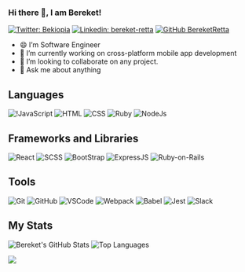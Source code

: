 ### Hi there 👋, I am Bereket!

[![Twitter: Bekiopia](https://img.shields.io/twitter/follow/bekiopia?style=social)](https://twitter.com/bekiopia)
[![Linkedin: bereket-retta](https://img.shields.io/badge/-Bereket-blue?style=flat-square&logo=Linkedin&logoColor=white&link=https://www.linkedin.com/in/bereket-retta/)](https://www.linkedin.com/in/bereket-retta/)
[![GitHub BereketRetta](https://img.shields.io/github/followers/bereketretta?label=follow&style=social)](https://github.com/bereketretta)
<!--
**bereketretta/bereketretta** is a ✨ _special_ ✨ repository because its `README.md` (this file) appears on your GitHub profile.

Here are some ideas to get you started:
-->
- 😄 I’m Software Engineer
- 🔭 I’m currently working on cross-platform mobile app development
- 🤔 I’m looking to collaborate on any project.
- 💬 Ask me about anything 

## Languages 
![!JavaScript](https://img.shields.io/badge/javascript-%23323330.svg?style=for-the-badge&logo=javascript&logoColor=%23F7DF1E)
![HTML](https://img.shields.io/badge/html5-%23E34F26.svg?style=for-the-badge&logo=html5&logoColor=white)
![CSS](https://img.shields.io/badge/css3-%231572B6.svg?style=for-the-badge&logo=css3&logoColor=white)
![Ruby](https://img.shields.io/badge/ruby-%23CC342D.svg?style=for-the-badge&logo=ruby&logoColor=white)
![NodeJs](https://img.shields.io/badge/nodejs-%231572B6.svg?style=for-the-badge&logo=node&logoColor=white)
## Frameworks and Libraries

![React](https://img.shields.io/badge/react-%2320232a.svg?style=for-the-badge&logo=react&logoColor=%2361DAFB)
![SCSS](https://img.shields.io/badge/SASS-hotpink.svg?style=for-the-badge&logo=SASS&logoColor=white)
![BootStrap](https://img.shields.io/badge/bootstrap-%23563D7C.svg?style=for-the-badge&logo=bootstrap&logoColor=white)
![ExpressJS](https://img.shields.io/badge/express.js-%23404d59.svg?style=for-the-badge&logo=express&logoColor=%2361DAFB)
![Ruby-on-Rails](https://img.shields.io/badge/rails-%23CC0000.svg?style=for-the-badge&logo=ruby-on-rails&logoColor=white)

## Tools

![Git](https://img.shields.io/badge/git-%23F05033.svg?style=for-the-badge&logo=git&logoColor=white)
![GitHub](https://img.shields.io/badge/github-%23121011.svg?style=for-the-badge&logo=github&logoColor=white)
![VSCode](https://img.shields.io/badge/VisualStudioCode-0078d7.svg?style=for-the-badge&logo=visual-studio-code&logoColor=white)
![Webpack](https://img.shields.io/badge/webpack-%238DD6F9.svg?style=for-the-badge&logo=webpack&logoColor=black)
![Babel](https://img.shields.io/badge/Babel-F9DC3e?style=for-the-badge&logo=babel&logoColor=black)
![Jest](https://img.shields.io/badge/-jest-%23C21325?style=for-the-badge&logo=jest&logoColor=white)
![Slack](https://img.shields.io/badge/Slack-4A154B?style=for-the-badge&logo=slack&logoColor=white)

## My Stats

![Bereket's GitHub Stats](https://github-readme-stats.vercel.app/api?username=BereketRetta&show_icons=true&locale=en&theme=dark)
![Top Languages](https://github-readme-stats.vercel.app/api/top-langs?username=BereketRetta&show_icons=true&locale=en&layout=compact&theme=dark)



![](https://komarev.com/ghpvc/?username=bereketretta)
